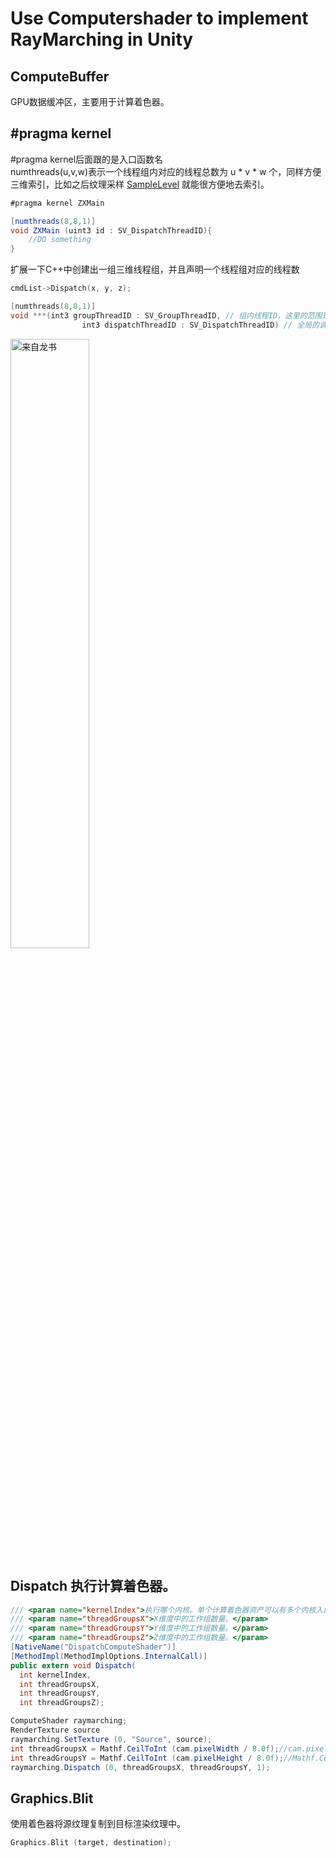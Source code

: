 Use Computershader to implement RayMarching in Unity
====

## ComputeBuffer ##
GPU数据缓冲区，主要用于计算着色器。

## #pragma kernel  ##
#pragma kernel后面跟的是入口函数名  
numthreads(u,v,w)表示一个线程组内对应的线程总数为 u * v * w 个，同样方便三维索引，比如之后纹理采样 [SampleLevel](https://docs.microsoft.com/en-us/windows/win32/direct3dhlsl/dx-graphics-hlsl-to-samplelevel) 就能很方便地去索引。

```C#
#pragma kernel ZXMain

[numthreads(8,8,1)]
void ZXMain (uint3 id : SV_DispatchThreadID){
    //DO something
}
```
扩展一下C++中创建出一组三维线程组，并且声明一个线程组对应的线程数
```C++
cmdList->Dispatch(x, y, z);

[numthreads(8,8,1)]
void ***(int3 groupThreadID : SV_GroupThreadID, // 组内线程ID，这里的范围是(0,0,0)~(N-1,0,0)
                int3 dispatchThreadID : SV_DispatchThreadID) // 全局的调度线程ID，对于一个线程组内所有线程，该ID的y坐标应该一致

```
<img src= "https://user-images.githubusercontent.com/33256117/174475524-b7c42be7-cd12-4806-b005-51e1a58e55c2.png" width="50%" alt="来自龙书">

## Dispatch 执行计算着色器。 ##
```C#
/// <param name="kernelIndex">执行哪个内核。单个计算着色器资产可以有多个内核入口点。</param>
/// <param name="threadGroupsX">X维度中的工作组数量。</param>
/// <param name="threadGroupsY">Y维度中的工作组数量。</param>
/// <param name="threadGroupsZ">Z维度中的工作组数量。</param>
[NativeName("DispatchComputeShader")]
[MethodImpl(MethodImplOptions.InternalCall)]
public extern void Dispatch(
  int kernelIndex,
  int threadGroupsX,
  int threadGroupsY,
  int threadGroupsZ);
```

```C#
ComputeShader raymarching;
RenderTexture source
raymarching.SetTexture (0, "Source", source);
int threadGroupsX = Mathf.CeilToInt (cam.pixelWidth / 8.0f);//cam.pixelWidth 相机的像素宽度(不考虑动态分辨率缩放)(只读)。
int threadGroupsY = Mathf.CeilToInt (cam.pixelHeight / 8.0f);//Mathf.CeilToInt(f) 返回大于或等于f的最小整数。
raymarching.Dispatch (0, threadGroupsX, threadGroupsY, 1);
```
## Graphics.Blit ##
使用着色器将源纹理复制到目标渲染纹理中。
```C++
Graphics.Blit (target, destination);
```
